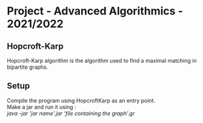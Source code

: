 # Project - Advanced Algorithmics - 2021/2022

## Hopcroft-Karp
Hopcroft-Karp algorithm is the algorithm used to find a
maximal matching in bipartite graphs.

## Setup
Compile the program using HopcroftKarp as an entry point.<br>
Make a jar and run it using : <br>
*java -jar 'jar name'.jar 'file containing the graph'.gr*